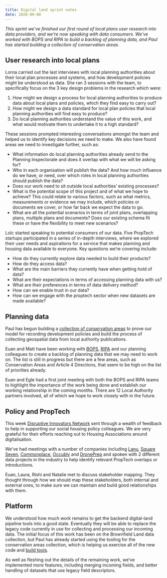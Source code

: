 ```yaml
---
title: Digital land sprint notes
date: 2020-09-08
---
```


_This sprint we’ve finished our first round of local plans user research into data providers, and we're now speaking with data consumers. We've worked with BOPS and RIPA to build a backlog of planning data, and Paul has started building a collection of conservation areas._

## User research into local plans

Lorna carried out the last interviews with local planning authorities about their local plan processes and systems, and how development policies might be understood as data. She ran 3 sessions with the team, to specifically focus on the 3 key design problems in the research which were:

1. How might we design a process for local planning authorities to produce data about local plans and policies, which they find easy to carry out?
2. How might we design a data standard for local plan policies that local planning authorities will find easy to produce?
3. Do local planning authorities understand the value of this work, and what would motivate them to undertake it to a high standard?

These sessions prompted interesting conversations amongst the team and helped us to identify key decisions we need to make. We also have found areas we need to investigate further, such as:

* What information do local planning authorities already send to the Planning Inspectorate and does it overlap with what we will be asking for?
* Who in each organisation will publish the data? And how much influence do we have, or need, over which roles in local planning authorities should publish the data?
* Does our work need to sit outside local authorities’ existing processes?
* What is the potential scope of this project and of what we hope to achieve? This could relate to various factors, such as what metrics, measurements or evidence we may include, which policies or documents we cover, or how far back we expect the data to go.
* What are all the potential scenarios in terms of joint plans, overlapping plans, multiple plans and documents? Does our existing schema fit these or have the flexibility to meet new scenarios?

Loïc started speaking to potential consumers of our data. Five PropTech startups participated in a series of in-depth interviews, where we explored their user needs and aspirations for a service that makes planning and housing data available to everyone.
Key questions we’re covering include:

* How do they currently explore data needed to build their products?
* How do they access data?
* What are the main barriers they currently have when getting hold of data?
* What are their expectations in terms of accessing planning data with us?
* What are their preferences in terms of data delivery method?
* How can we enable trust in our data?
* How can we engage with the proptech sector when new datasets are made available?

## Planning data 

Paul has begun building a [collection of conservation areas](https://github.com/digital-land/conservation-area-geography-collection) to prove our model for recording development policies and build the process of collecting geospatial data from local authority publications.
 
Euan and Matt have been working with [BOPS](https://bops.digital/), [RIPA](https://www.ripa.digital/) and our planning colleagues to create a backlog of planning data that we may need to work on. The list is still in progress but there are a few areas, such as Conservation Areas and Article 4 Directions, that seem to be high on the list of priorities already.

Euan and Egle had a first joint meeting with both the BOPS and RIPA teams to highlight the importance of the work being done and establish our working relationship in the coming months. There are 12 Local Authority partners involved, all of which we hope to work closely with in the future.

## Policy and PropTech

This week [Disruptive Innovators Network](https://disruptiveinnovatorsnetwork.co.uk/) sent through a wealth of feedback to help in supporting our social housing policy colleagues. We are very grateful for their efforts reaching out to Housing Associations around digitalisation.

We've had meetings with a number of companies including [Lanu](https://lanu.co.uk/), [Square Seven](https://www.square-seven.com/), [Commonplace](https://www.commonplace.is/), [Occubly](https://www.occubly.com/) and [DronePrep](https://droneprep.uk/) and spoken with 2 different data projects in the industry to help identify relevant PropTech overlaps or introductions.

Euan, Laura, Rishi and Natalie met to discuss stakeholder mapping. They thought through how we should map these stakeholders, both internal and external ones, to make sure we can maintain and build good relationships with them.

## Platform

We understood how much work remains to get the backend digital-land pipeline tools into a good state. Eventually they will be able to replace the legacy code currently in use for collecting and processing our incoming data. The initial focus of this work has been on the Brownfield Land data collection, but Paul has already started using the tooling for the conservation areas collection, which is helping us exercise all of the new code and [build tools](https://github.com/digital-land/makerules).

As well as fleshing out the details of the remaining work, we’ve implemented more features, including merging incoming fields, and better handling of datasets that use legacy field descriptors.
